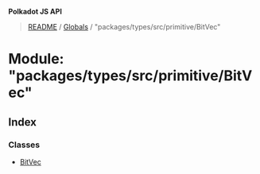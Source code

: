 **Polkadot JS API**

> [README](../README.md) / [Globals](../globals.md) / "packages/types/src/primitive/BitVec"

# Module: "packages/types/src/primitive/BitVec"

## Index

### Classes

* [BitVec](../classes/_packages_types_src_primitive_bitvec_.bitvec.md)
